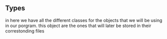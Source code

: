 ## Types

in here we have all the different classes for the objects that we will be using in our porgram.
this object are the ones that will later be stored in their correstonding files